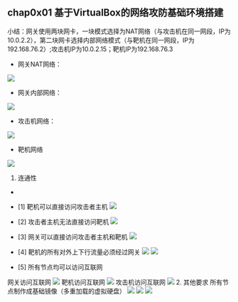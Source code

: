 chap0x01 基于VirtualBox的网络攻防基础环境搭建
-
小结：网关使用两块网卡，一块模式选择为NAT网络（与攻击机在同一网段，IP为10.0.2.2），第二块网卡选择内部网络模式（与靶机在同一网段，IP为192.168.76.2）;攻击机IP为10.0.2.15；靶机IP为192.168.76.3


- 网关NAT网络：

![](https://raw.githubusercontent.com/U2Vino/photo/master/eth0.PNG)

- 网关内部网络：

![](https://raw.githubusercontent.com/U2Vino/photo/master/eth1.PNG)

- 攻击机网络：

![](https://raw.githubusercontent.com/U2Vino/photo/master/主机网络uo.PNG)

- 靶机网络

![](https://raw.githubusercontent.com/U2Vino/photo/master/靶机网络.PNG)

1. 连通性
-
- [1] 靶机可以直接访问攻击者主机
![](https://raw.githubusercontent.com/U2Vino/photo/master/1.PNG)

- [2] 攻击者主机无法直接访问靶机
![](https://raw.githubusercontent.com/U2Vino/photo/master/2.PNG)

- [3] 网关可以直接访问攻击者主机和靶机
![](https://raw.githubusercontent.com/U2Vino/photo/master/3.PNG)

- [4] 靶机的所有对外上下行流量必须经过网关
![](https://raw.githubusercontent.com/U2Vino/photo/master/41.PNG)
![](https://raw.githubusercontent.com/U2Vino/photo/master/42.PNG)

- [5] 所有节点均可以访问互联网

网关访问互联网
![](https://raw.githubusercontent.com/U2Vino/photo/master/51.PNG)
靶机访问互联网
![](https://raw.githubusercontent.com/U2Vino/photo/master/41.PNG)
攻击机访问互联网
![](https://raw.githubusercontent.com/U2Vino/photo/master/53.PNG)
2. 其他要求 
所有节点制作成基础镜像（多重加载的虚拟硬盘）
![](https://raw.githubusercontent.com/U2Vino/photo/master/71.PNG)
![](https://raw.githubusercontent.com/U2Vino/photo/master/72.PNG)
![](https://raw.githubusercontent.com/U2Vino/photo/master/73.PNG)